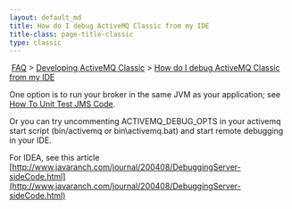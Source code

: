 ```yaml
---
layout: default_md
title: How do I debug ActiveMQ Classic from my IDE 
title-class: page-title-classic
type: classic
---
```


 [FAQ](faq) > [Developing ActiveMQ Classic](developing-activemq) > [How do I debug ActiveMQ Classic from my IDE](how-do-i-debug-activemq-classic-from-my-ide)


One option is to run your broker in the same JVM as your application; see [How To Unit Test JMS Code](how-to-unit-test-jms-code).

Or you can try uncommenting ACTIVEMQ_DEBUG_OPTS in your activemq start script (bin/activemq or bin\activemq.bat) and start remote debugging in your IDE.

For IDEA, see this article [http://www.javaranch.com/journal/200408/DebuggingServer-sideCode.html](http://www.javaranch.com/journal/200408/DebuggingServer-sideCode.html)

